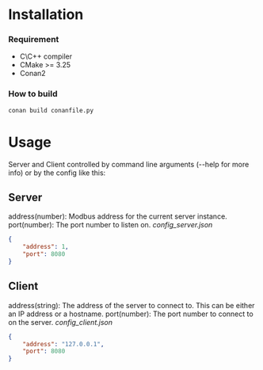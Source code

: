 # Installation
### Requirement
- C\C++ compiler
- CMake >= 3.25
- Conan2

### How to build
```sh
conan build conanfile.py
```

# Usage
Server and Client controlled by command line arguments (--help for more info) or by the config like this:
## Server
address(number): Modbus address for the current server instance.
port(number): The port number to listen on.
*config_server.json*
```json
{
    "address": 1,
    "port": 8080
}
```
## Client
address(string): The address of the server to connect to. This can be either an IP address or a hostname.
port(number): The port number to connect to on the server.
*config_client.json*
```json
{
    "address": "127.0.0.1",
    "port": 8080
}
```

